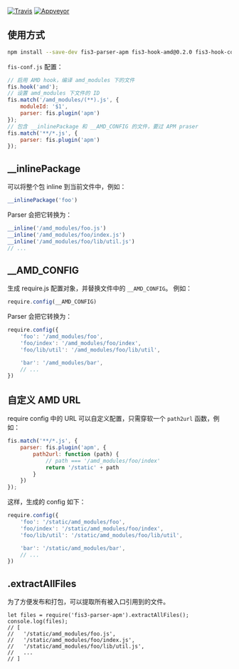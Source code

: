 [![Travis](https://img.shields.io/travis/apmjs/fis3-parser-apm.svg?logo=travis)](https://travis-ci.org/apmjs/fis3-parser-apm)
[![Appveyor](https://ci.appveyor.com/api/projects/status/fg49596xj2bc7f3i?svg=true)](https://ci.appveyor.com/project/harttle/fis3-parser-apm)

## 使用方式

```bash
npm install --save-dev fis3-parser-apm fis3-hook-amd@0.2.0 fis3-hook-commonjs
```

`fis-conf.js` 配置：

```javascript
// 启用 AMD hook，编译 amd_modules 下的文件
fis.hook('amd');
// 设置 amd_modules 下文件的 ID
fis.match('/amd_modules/(**).js', {
    moduleId: '$1',
    parser: fis.plugin('apm')
});
// 包含 __inlinePackage 和 __AMD_CONFIG 的文件，要过 APM praser
fis.match('**/*.js', {
    parser: fis.plugin('apm')
});
```

## __inlinePackage

可以将整个包 inline 到当前文件中，例如：

```javascript
__inlinePackage('foo')
```

Parser 会把它转换为：

```javascript
__inline('/amd_modules/foo.js')
__inline('/amd_modules/foo/index.js')
__inline('/amd_modules/foo/lib/util.js')
// ...
```

## __AMD_CONFIG

生成 require.js 配置对象，并替换文件中的 `__AMD_CONFIG`。
例如：

```javascript
require.config(__AMD_CONFIG)
```

Parser 会把它转换为：

```javascript
require.config({
    'foo': '/amd_modules/foo',
    'foo/index': '/amd_modules/foo/index',
    'foo/lib/util': '/amd_modules/foo/lib/util',

    'bar': '/amd_modules/bar',
    // ...
})
```

## 自定义 AMD URL

require config 中的 URL 可以自定义配置，只需穿软一个 `path2url` 函数，例如：

```javascript
fis.match('**/*.js', {
    parser: fis.plugin('apm', {
        path2url: function (path) {
            // path === '/amd_modules/foo/index'
            return '/static' + path
        }
    })
});
```

这样，生成的 config 如下：

```javascript
require.config({
    'foo': '/static/amd_modules/foo',
    'foo/index': '/static/amd_modules/foo/index',
    'foo/lib/util': '/static/amd_modules/foo/lib/util',

    'bar': '/static/amd_modules/bar',
    // ...
})
```

## .extractAllFiles

为了方便发布和打包，可以提取所有被入口引用到的文件。

```
let files = require('fis3-parser-apm').extractAllFiles();
console.log(files);
// [
//   '/static/amd_modules/foo.js',
//   '/static/amd_modules/foo/index.js',
//   '/static/amd_modules/foo/lib/util.js',
//   ...
// ]
```
